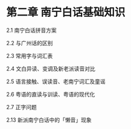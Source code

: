 # 第二章 南宁白话基础知识

2.1 南宁白话拼音方案

2.2 与广州话的区别

2.3 常用字与词汇表

2.4 文白异读、变调及新老派读音对比

2.5 语言接触、误读音、老南宁词汇及童谣

2.6 粤语的直读与训读、粤语的现代化

2.7 正字问题

2.13 新派南宁白话中的「懒音」现象
